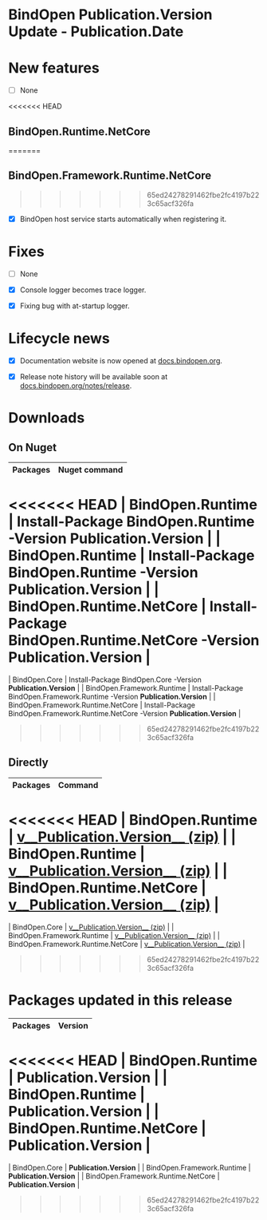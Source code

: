 BindOpen __Publication.Version__ Update - __Publication.Date__
====

# New features

- [ ] None

<<<<<<< HEAD
## BindOpen.Runtime.NetCore
=======
## BindOpen.Framework.Runtime.NetCore
>>>>>>> 65ed24278291462fbe2fc4197b223c65acf326fa

- [x] BindOpen host service starts automatically when registering it.


# Fixes

- [ ] None
- [x] Console logger becomes trace logger.
- [x] Fixing bug with at-startup logger.


# Lifecycle news

- [x] Documentation website is now opened at [docs.bindopen.org](https://docs.bindopen.org).
- [x] Release note history will be available soon at [docs.bindopen.org/notes/release](https://docs.bindopen.org/notes/release).


# Downloads

## On Nuget

| Packages                 |                                Nuget command                            |
|--------------------------|:-----------------------------------------------------------------------:|
<<<<<<< HEAD
| BindOpen.Runtime            | Install-Package BindOpen.Runtime -Version __Publication.Version__              |
| BindOpen.Runtime         | Install-Package BindOpen.Runtime -Version __Publication.Version__           |
| BindOpen.Runtime.NetCore | Install-Package BindOpen.Runtime.NetCore -Version __Publication.Version__   |
=======
| BindOpen.Core            | Install-Package BindOpen.Core -Version __Publication.Version__              |
| BindOpen.Framework.Runtime         | Install-Package BindOpen.Framework.Runtime -Version __Publication.Version__           |
| BindOpen.Framework.Runtime.NetCore | Install-Package BindOpen.Framework.Runtime.NetCore -Version __Publication.Version__   |
>>>>>>> 65ed24278291462fbe2fc4197b223c65acf326fa

## Directly

| Packages                 |                                      Command                            |
|--------------------------|:-----------------------------------------------------------------------:|
<<<<<<< HEAD
| BindOpen.Runtime            | [v__Publication.Version__ (zip)](https://storage.bindopen.org/pgrkhpym/releases/bindopen.core/BindOpen.Runtime-__Publication.Version__.zip) |
| BindOpen.Runtime         | [v__Publication.Version__ (zip)](https://storage.bindopen.org/pgrkhpym/releases/bindopen.runtime/BindOpen.Runtime-__Publication.Version__.zip) |
| BindOpen.Runtime.NetCore | [v__Publication.Version__ (zip)](https://storage.bindopen.org/pgrkhpym/releases/bindopen.runtime.netocore/BindOpen.Runtime.NetCore-__Publication.Version__.zip) |
=======
| BindOpen.Core            | [v__Publication.Version__ (zip)](https://storage.bindopen.org/pgrkhpym/releases/bindopen.core/BindOpen.Core-__Publication.Version__.zip) |
| BindOpen.Framework.Runtime         | [v__Publication.Version__ (zip)](https://storage.bindopen.org/pgrkhpym/releases/bindopen.runtime/BindOpen.Framework.Runtime-__Publication.Version__.zip) |
| BindOpen.Framework.Runtime.NetCore | [v__Publication.Version__ (zip)](https://storage.bindopen.org/pgrkhpym/releases/bindopen.runtime.netocore/BindOpen.Framework.Runtime.NetCore-__Publication.Version__.zip) |
>>>>>>> 65ed24278291462fbe2fc4197b223c65acf326fa


# Packages updated in this release

| Packages                 |         Version       |
|--------------------------|:---------------------:|
<<<<<<< HEAD
| BindOpen.Runtime            | __Publication.Version__   |
| BindOpen.Runtime         | __Publication.Version__   |
| BindOpen.Runtime.NetCore | __Publication.Version__   |
=======
| BindOpen.Core            | __Publication.Version__   |
| BindOpen.Framework.Runtime         | __Publication.Version__   |
| BindOpen.Framework.Runtime.NetCore | __Publication.Version__   |
>>>>>>> 65ed24278291462fbe2fc4197b223c65acf326fa
